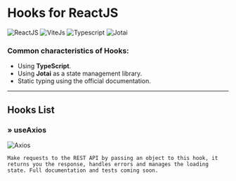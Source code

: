 # Hooks for ReactJS

![ReactJS](https://badgen.net/badge/ReactJS/v17.0.2/cyan)
![ViteJs](https://badgen.net/badge/ViteJS/v2.9.9/purple)
![Typescript](https://badgen.net/badge/Typescript/v4.7.2/blue)
![Jotai](https://badgen.net/badge/Jotai/v1.7.0/black)

### Common characteristics of Hooks:

- Using **TypeScript**.
- Using **Jotai** as a state management library.
- Static typing using the official documentation.

---

## Hooks List

### » useAxios

![Axios](https://badgen.net/badge/axios/v0.24.0/purple)

    Make requests to the REST API by passing an object to this hook, it returns you the response, handles errors and manages the loading state. Full documentation and tests coming soon.
